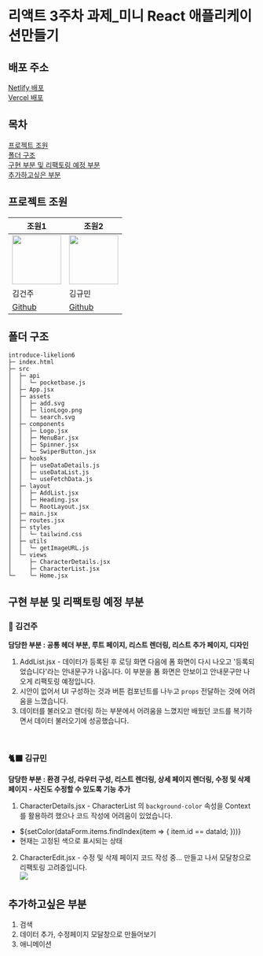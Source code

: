 # 리액트 3주차 과제_미니 React 애플리케이션만들기

## 배포 주소
[Netlify 배포](https://likelion-frontend-6th.netlify.app/)  
[Vercel 배포](https://likelion-fe6th.vercel.app/) 


## 목차
[프로젝트 조원](#프로젝트-조원)  
[폴더 구조](#폴더-구조)  
[구현 부분 및 리팩토링 예정 부분](#구현-부분-및-리팩토링-예정-부분)  
[추가하고싶은 부분](#추가하고싶은-부분)



## 프로젝트 조원
|조원1|조원2|
|------|---|
|<img src="https://github.com/KIMGEUNDU/weekend-todo/assets/126174401/105a96aa-1093-44ea-bb0a-75f05144997d" width="100px" height="100px">|<img src="https://github.com/KIMGEUNDU/weekend-todo/assets/126174401/073512ef-dbf5-4b7d-a1d4-be2e6f3308eb" width="100px" height="100px">|
|김건주|김규민|
|[Github](https://github.com/KIMGEUNDU)|[Github](https://github.com/Engsheet)|


## 폴더 구조

```
introduce-likelion6
├─ index.html
├─ src
│  ├─ api
│  │  └─ pocketbase.js
│  ├─ App.jsx
│  ├─ assets
│  │  ├─ add.svg
│  │  ├─ lionLogo.png
│  │  └─ search.svg
│  ├─ components
│  │  ├─ Logo.jsx
│  │  ├─ MenuBar.jsx
│  │  ├─ Spinner.jsx
│  │  └─ SwiperButton.jsx
│  ├─ hooks
│  │  ├─ useDataDetails.js
│  │  ├─ useDataList.js
│  │  └─ useFetchData.js
│  ├─ layout
│  │  ├─ AddList.jsx
│  │  ├─ Heading.jsx
│  │  └─ RootLayout.jsx
│  ├─ main.jsx
│  ├─ routes.jsx
│  ├─ styles
│  │  └─ tailwind.css
│  ├─ utils
│  │  └─ getImageURL.js
│  └─ views
│     ├─ CharacterDetails.jsx
│     ├─ CharacterList.jsx
└─    └─ Home.jsx
```

## 구현 부분 및 리팩토링 예정 부분
### 🦆 김건주  
<b>담당한 부분 : 공통 헤더 부분, 루트 페이지, 리스트 렌더링, 리스트 추가 페이지, 디자인</b>

1. AddList.jsx - 데이터가 등록된 후 로딩 화면 다음에 폼 화면이 다시 나오고 '등록되었습니다'라는 안내문구가 나옵니다. 이 부분을 폼 화면은 안보이고 안내문구만 나오게 리팩토링 예정입니다.
2. 시안이 없어서 UI 구성하는 것과 버튼 컴포넌트를 나누고 ```props``` 전달하는 것에 어려움을 느꼈습니다.
3. 데이터를 불러오고 랜더링 하는 부분에서 어려움을 느꼈지만 배웠던 코드를 복기하면서 데이터 불러오기에 성공했습니다.

<br/>

### 🐈‍⬛ 김규민  
<b>담당한 부분 : 환경 구성, 라우터 구성, 리스트 렌더링, 상세 페이지 렌더링, 수정 및 삭제 페이지 - 사진도 수정할 수 있도록 기능 추가</b>


1. CharacterDetails.jsx - CharacterList 의 ```background-color``` 속성을 Context 를 활용하려 했으나 코드 작성에 어려움이 있었습니다.  
- ${setColor(dataForm.items.findIndex(item => { item.id == dataId; }))}  
- 현재는 고정된 색으로 표시되는 상태  
2. CharacterEdit.jsx - 수정 및 삭제 페이지 코드 작성 중... 만들고 나서 모달창으로 리팩토링 고려중입니다.  
![](https://cdn.discordapp.com/attachments/1116991754281947197/1145365314306064454/d57d83ede883faea.PNG)


## 추가하고싶은 부분

1. 검색
2. 데이터 추가, 수정페이지 모달창으로 만들어보기
3. 애니메이션




